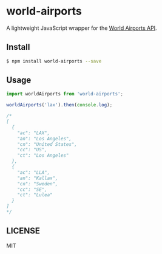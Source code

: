 # world-airports

A lightweight JavaScript wrapper for the [World Airports API](https://market.mashape.com/nviror/world-aiports).

## Install

```bash
$ npm install world-airports --save
```

## Usage

```js
import worldAirports from 'world-airports';

worldAirports('lax').then(console.log);

/*
[
  {
    "ac": "LAX",
    "an": "Los Angeles",
    "cn": "United States",
    "cc": "US",
    "ct": "Los Angeles"
  },
  {
    "ac": "LLA",
    "an": "Kallax",
    "cn": "Sweden",
    "cc": "SE",
    "ct": "Lulea"
  }
]
*/
```

## LICENSE

MIT